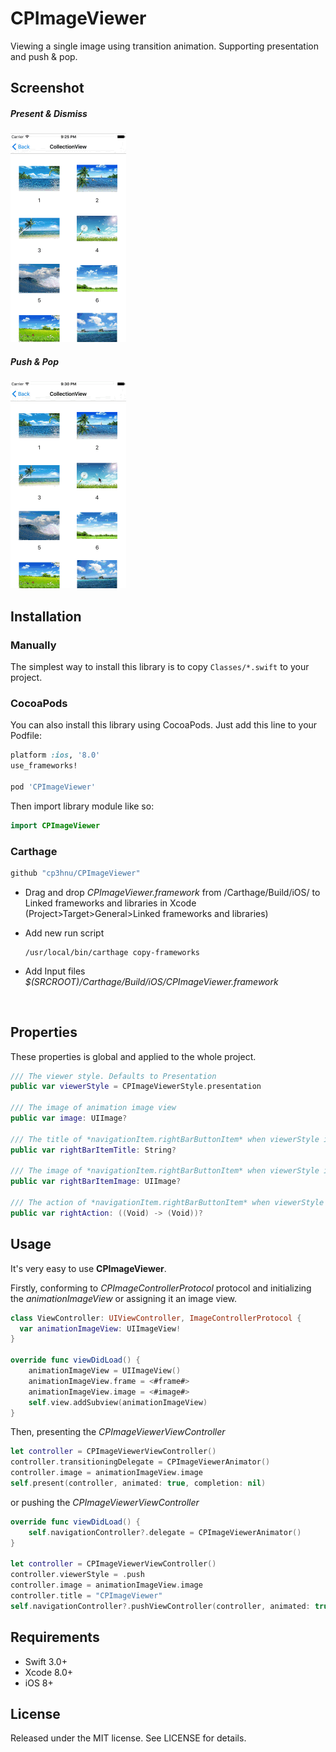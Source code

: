 # CPImageViewer

Viewing a single image using transition animation. Supporting presentation and push &  pop.

## Screenshot

##### Present & Dismiss

![](Screenshot1.gif)



##### Push & Pop

![](Screenshot2.gif)

## Installation

### Manually

The simplest way to install this library is to copy `Classes/*.swift` to your project.

### CocoaPods

You can also install this library using CocoaPods. Just add this line to your Podfile:

``` ruby
platform :ios, '8.0'
use_frameworks!

pod 'CPImageViewer'
```

Then import library module like so:

``` swift
import CPImageViewer
```

### Carthage

```swift
github "cp3hnu/CPImageViewer"
```

*   Drag and drop *CPImageViewer.framework* from /Carthage/Build/iOS/ to Linked frameworks and libraries in Xcode (Project>Target>General>Linked frameworks and libraries)

*   Add new run script

     ```
    /usr/local/bin/carthage copy-frameworks
     ```

*   Add Input files *$(SRCROOT)/Carthage/Build/iOS/CPImageViewer.framework*

    ​

## Properties

These properties is global and applied to the whole project.

``` swift
/// The viewer style. Defaults to Presentation
public var viewerStyle = CPImageViewerStyle.presentation

/// The image of animation image view
public var image: UIImage?

/// The title of *navigationItem.rightBarButtonItem* when viewerStyle is Push
public var rightBarItemTitle: String?

/// The image of *navigationItem.rightBarButtonItem* when viewerStyle is Push
public var rightBarItemImage: UIImage?

/// The action of *navigationItem.rightBarButtonItem* when viewerStyle is Push
public var rightAction: ((Void) -> (Void))?
```



## Usage

It's very easy to use **CPImageViewer**.

Firstly, conforming to  *CPImageControllerProtocol* protocol and initializing the *animationImageView* or assigning it an image view.
``` swift
class ViewController: UIViewController, ImageControllerProtocol {
  var animationImageView: UIImageView!
}

override func viewDidLoad() {
    animationImageView = UIImageView()
	animationImageView.frame = <#frame#>
	animationImageView.image = <#image#>
	self.view.addSubview(animationImageView)
}
```

Then, presenting the *CPImageViewerViewController*

``` swift
let controller = CPImageViewerViewController()
controller.transitioningDelegate = CPImageViewerAnimator()
controller.image = animationImageView.image 
self.present(controller, animated: true, completion: nil)
```

or pushing the *CPImageViewerViewController*

``` swift
override func viewDidLoad() {
    self.navigationController?.delegate = CPImageViewerAnimator()
}

let controller = CPImageViewerViewController()
controller.viewerStyle = .push
controller.image = animationImageView.image 
controller.title = "CPImageViewer"
self.navigationController?.pushViewController(controller, animated: true)
```



## Requirements

* Swift 3.0+
* Xcode 8.0+
* iOS 8+

## License

Released under the MIT license. See LICENSE for details.
